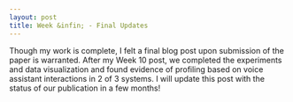 ```yaml
---
layout: post
title: Week &infin; - Final Updates
---
```


  Though my work is complete, I felt a final blog post upon submission of the paper is warranted. After my Week 10 post, we completed the experiments and data visualization and found evidence of profiling based on voice assistant interactions in 2 of 3 systems. I will update this post with the status of our publication in a few months!
